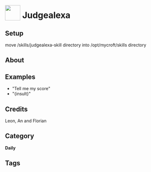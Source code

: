 # <img src="https://raw.githack.com/FortAwesome/Font-Awesome/master/svgs/solid/robot.svg" card_color="#22A7F0" width="50" height="50" style="vertical-align:bottom"/> Judgealexa
## Setup
  move /skills/judgealexa-skill directory into /opt/mycroft/skills directory
  
## About

## Examples

- "Tell me my score"
- "{insult}"

## Credits

Leon, An and Florian

## Category

**Daily**

## Tags
